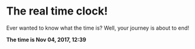 # The real time clock!

Ever wanted to know what the time is? Well, your journey is about to end!

**The time is Nov 04, 2017, 12:39**